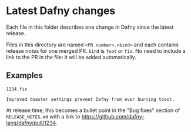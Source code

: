 # Latest Dafny changes

Each file in this folder describes one change in Dafny since the latest release.

Files in this directory are named `<PR number>.<kind>` and each contains release notes for one merged PR.  `kind` is `feat` or `fix`.  No need to include a link to the PR in the file: it will be added automatically.

## Examples

`1234.fix`

```
Improved toaster settings prevent Dafny from ever burning toast.
```

At release time, this becomes a bullet point in the "Bug fixes" section of `RELEASE_NOTES.md` with a link to <https://github.com/dafny-lang/dafny/pull/1234>.
